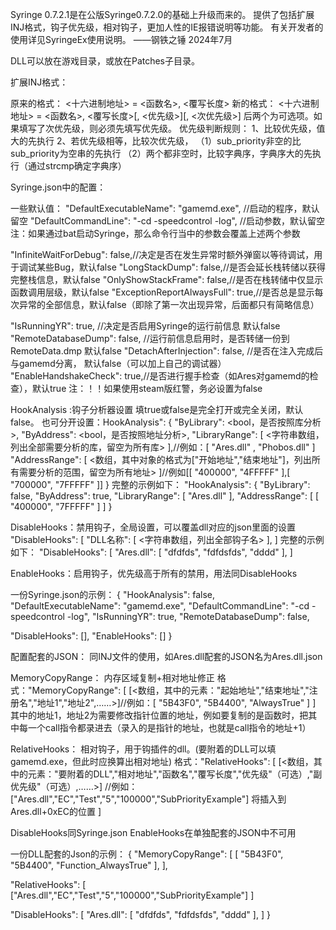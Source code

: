 
Syringe 0.7.2.1是在公版Syringe0.7.2.0的基础上升级而来的。
提供了包括扩展INJ格式，钩子优先级，相对钩子，更加人性的IE报错说明等功能。
有关开发者的使用详见SyringeEx使用说明。
                                                  ——钢铁之锤 2024年7月


DLL可以放在游戏目录，或放在Patches子目录。

扩展INJ格式：

原来的格式：
<十六进制地址> = <函数名>, <覆写长度>
新的格式：
<十六进制地址> = <函数名>, <覆写长度>[, <优先级>][, <次优先级>]
后两个为可选项。如果填写了次优先级，则必须先填写优先级。
优先级判断规则：
	1、比较优先级，值大的先执行
	2、若优先级相等，比较次优先级，
		（1）sub_priority非空的比sub_priority为空串的先执行
		（2）两个都非空时，比较字典序，字典序大的先执行（通过strcmp确定字典序）

Syringe.json中的配置：

一些默认值：
  "DefaultExecutableName": "gamemd.exe", //启动的程序，默认留空
  "DefaultCommandLine": "-cd -speedcontrol -log", //启动参数，默认留空
	注：如果通过bat启动Syringe，那么命令行当中的参数会覆盖上述两个参数

  "InfiniteWaitForDebug": false,//决定是否在发生异常时额外弹窗以等待调试，用于调试某些Bug，默认false
  "LongStackDump": false,//是否会延长栈转储以获得完整栈信息，默认false
  "OnlyShowStackFrame": false,//是否在栈转储中仅显示函数调用层级，默认false
  "ExceptionReportAlwaysFull": true,//是否总是显示每次异常的全部信息，默认false（即除了第一次出现异常，后面都只有简略信息）


  "IsRunningYR": true, //决定是否启用Syringe的运行前信息 默认false
  "RemoteDatabaseDump": false, //运行前信息启用时，是否转储一份到RemoteData.dmp 默认false
  "DetachAfterInjection": false, //是否在注入完成后与gamemd分离， 默认false（可以加上自己的调试器）
  "EnableHandshakeCheck": true,//是否进行握手检查（如Ares对gamemd的检查），默认true
	注：！！如果使用steam版红警，务必设置为false

  HookAnalysis :钩子分析器设置
  填true或false是完全打开或完全关闭，默认false。
  也可分开设置：HookAnalysis": {
    "ByLibrary": <bool，是否按照库分析>,
    "ByAddress": <bool，是否按照地址分析>,
    "LibraryRange": [ <字符串数组，列出全部需要分析的库，留空为所有库> ],//例如：[ "Ares.dll" , "Phobos.dll" ]
    "AddressRange": [ <数组，其中对象的格式为["开始地址","结束地址"]，列出所有需要分析的范围，留空为所有地址> ]//例如[[ "400000", "4FFFFF" ],[ "700000", "7FFFFF" ]]
  }
  完整的示例如下：
  "HookAnalysis": {
    "ByLibrary": false,
    "ByAddress": true,
    "LibraryRange": [ "Ares.dll" ],
    "AddressRange": [ [ "400000", "7FFFFF" ] ]
  }

  DisableHooks：禁用钩子，全局设置，可以覆盖dll对应的json里面的设置
   "DisableHooks": [
    "DLL名称": [ <字符串数组，列出全部钩子名> ],
  ]
  完整的示例如下：
  "DisableHooks": [
    "Ares.dll": [ "dfdfds", "fdfdsfds", "dddd" ],
  ]

  EnableHooks：启用钩子，优先级高于所有的禁用，用法同DisableHooks

一份Syringe.json的示例：
{
  "HookAnalysis": false,
  "DefaultExecutableName": "gamemd.exe", 
  "DefaultCommandLine": "-cd -speedcontrol -log", 
  "IsRunningYR": true, 
  "RemoteDatabaseDump": false, 

  "DisableHooks": [],
  "EnableHooks": []
}



配置配套的JSON：
同INJ文件的使用，如Ares.dll配套的JSON名为Ares.dll.json

MemoryCopyRange：
内存区域复制+相对地址修正
格式："MemoryCopyRange": [
    [<数组，其中的元素："起始地址","结束地址","注册名","地址1","地址2",……>]//例如：[ "5B43F0", "5B4400", "AlwaysTrue" ]
  ]
其中的地址1，地址2为需要修改指针位置的地址，例如要复制的是函数时，把其中每一个call指令都录进去（录入的是指针的地址，也就是call指令的地址+1）

RelativeHooks：
相对钩子，用于钩插件的dll。(要附着的DLL可以填gamemd.exe，但此时应换算出相对地址)
格式："RelativeHooks": [
    [<数组，其中的元素："要附着的DLL","相对地址","函数名","覆写长度","优先级"（可选）,"副优先级"（可选）,……>]
		//例如：["Ares.dll","EC","Test","5","100000","SubPriorityExample"] 将插入到Ares.dll+0xEC的位置
  ]

DisableHooks同Syringe.json
EnableHooks在单独配套的JSON中不可用

一份DLL配套的Json的示例：
{
  "MemoryCopyRange": [
    [ "5B43F0", "5B4400", "Function_AlwaysTrue" ],
  ],

  "RelativeHooks": [
    ["Ares.dll","EC","Test","5","100000","SubPriorityExample"]
  ]

  "DisableHooks": [
    "Ares.dll": [ "dfdfds", "fdfdsfds", "dddd" ],
  ]
}


